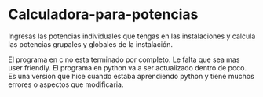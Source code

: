 # Calculadora-para-potencias
Ingresas las potencias individuales que tengas en las instalaciones y calcula las potencias grupales y globales de la instalación.

El programa en c no esta terminado por completo. Le falta que sea mas user friendly.
El programa en python va a ser actualizado dentro de poco. Es una version que hice cuando estaba aprendiendo python y tiene muchos errores o 
aspectos que modificaria.
